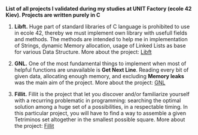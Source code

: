 **List of all projects I validated during my studies at UNIT Factory (ecole 42 Kiev). Projects are written purely in C**
1) **Libft.**
  Huge part of standard libraries of C language is prohibited to use in ecole 42, thereby we must implement own library with     usefull fields and methods. The methods are intended to help me in implementation of Strings, dynamic Memory allocation,       usage of Linked Lists as base for various Data Structure.
  More about the project: <a href="https://github.com/sakenism/Unit/blob/master/libft/libft.en.pdf" target="_blank">Libft</a>
  
2) **GNL.**
  One of the most fundamental things to implement when most of helpful functions are unavailable is **Get Next Line**. Reading   every bit of given data, allocating enough memory, and excluding **Memory leaks** was the main aim of the project.
  More about the project: <a href="https://github.com/sakenism/Unit/blob/master/gnl/get_next_line.en.pdf" target="_blank">GNL</a>

3) **Fillit.**
  Fillit is the project that let you discover and/or familiarize yourself with a recurring problematic in programming:           searching the optimal solution among a huge set of a possibilities, in a respectable timing. In this particular project, you   will have to find a way to assemble a given Tetriminos set altogether in the smallest possible square.
  More about the project: <a href="https://github.com/sakenism/Unit/blob/master/fillit/fillit.en.pdf" target="_blank">Fillit</a>
